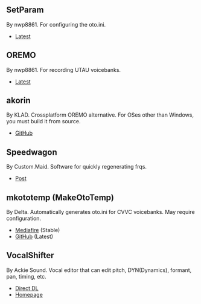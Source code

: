 ## SetParam
By nwp8861. For configuring the oto.ini.

- [Latest](https://osdn.net/users/nwp8861/pf/setParam/files/)

## OREMO
By nwp8861. For recording UTAU voicebanks.

- [Latest](https://osdn.net/users/nwp8861/pf/OREMO/files/)

## akorin
By KLAD. Crossplatform OREMO alternative. For OSes other than Windows, you must build it from source.

- [GitHub](https://github.com/adlez27/akorin)

## Speedwagon
By Custom.Maid. Software for quickly regenerating frqs.

- [Post](http://custom-made.seesaa.net/article/312531314.html)

## mkototemp (MakeOtoTemp)
By Delta. Automatically generates oto.ini for CVVC voicebanks. May require configuration.

- [Mediafire](http://www.mediafire.com/file/br24scnv4tndm5u/mkototemp0500.zip/file) (Stable)
- [GitHub](https://github.com/delta-kimigatame/MakeOtoTemp) (Latest)

## VocalShifter
By Ackie Sound. Vocal editor that can edit pitch, DYN(Dynamics), formant, pan, timing, etc.

- [Direct DL](https://ackiesound.ifdef.jp/data/vshifterle343.zip)
- [Homepage](https://ackiesound.ifdef.jp/download.html)